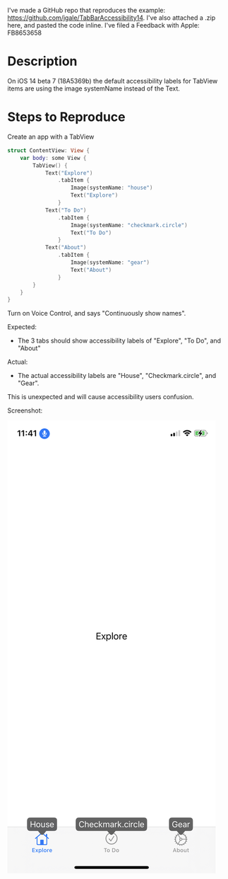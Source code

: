 I've made a GitHub repo that reproduces the example: https://github.com/jgale/TabBarAccessibility14. I've also attached a .zip here, and pasted the code inline. I've filed a Feedback with Apple: FB8653658

# Description

On iOS 14 beta 7 (18A5369b) the default accessibility labels for TabView items are using the image systemName instead of the Text.

# Steps to Reproduce

Create an app with a TabView

```swift
struct ContentView: View {
    var body: some View {
        TabView() {
            Text("Explore")
                .tabItem {
                    Image(systemName: "house")
                    Text("Explore")
                }
            Text("To Do")
                .tabItem {
                    Image(systemName: "checkmark.circle")
                    Text("To Do")
                }
            Text("About")
                .tabItem {
                    Image(systemName: "gear")
                    Text("About")
                }
        }
    }
}
```

Turn on Voice Control, and says "Continuously show names".

Expected: 
* The 3 tabs should show accessibility labels of "Explore", "To Do", and "About"

Actual:
* The actual accessibility labels are "House", "Checkmark.circle", and "Gear". 

This is unexpected and will cause accessibility users confusion.

Screenshot:

![Incorrect accessibility labels](https://github.com/jgale/TabBarAccessibility14/blob/main/tab_accessibility_labels.jpg)

